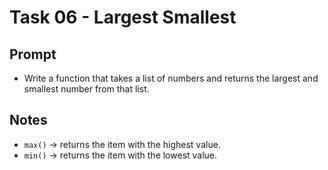 # Task 06 - Largest Smallest

## Prompt
- Write a function that takes a list of numbers and returns the largest and smallest number from that list.

## Notes
- `max()` -> returns the item with the highest value.
- `min()` -> returns the item with the lowest value.